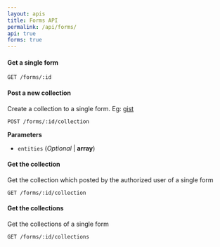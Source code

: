 ```yaml
---
layout: apis
title: Forms API
permalink: /api/forms/
api: true
forms: true
---
```


#### Get a single form

    GET /forms/:id


#### Post a new collection

Create a collection to a single form.
Eg: [gist](https://gist.github.com/fahchen/5955661)

    POST /forms/:id/collection

**Parameters**

* `entities` (*Optional* | **array**)


#### Get the collection

Get the collection which posted by the authorized user of a single form

    GET /forms/:id/collection


#### Get the collections

Get the collections of a single form

    GET /forms/:id/collections

